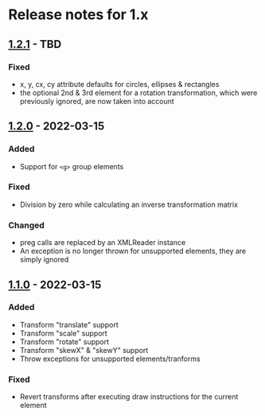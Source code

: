 # Release notes for 1.x

## [1.2.1](https://github.com/bartdecorte/imagick-svg/compare/1.2.0...1.2.1) - TBD

### Fixed
- x, y, cx, cy attribute defaults for circles, ellipses & rectangles
- the optional 2nd & 3rd element for a rotation transformation, which were previously ignored, are now taken into
account

## [1.2.0](https://github.com/bartdecorte/imagick-svg/compare/1.1.0...1.2.0) - 2022-03-15

### Added
- Support for `<g>` group elements

### Fixed
- Division by zero while calculating an inverse transformation matrix

### Changed
- preg calls are replaced by an XMLReader instance
- An exception is no longer thrown for unsupported elements, they are simply ignored

## [1.1.0](https://github.com/bartdecorte/imagick-svg/compare/1.0.1...1.1.0) - 2022-03-15

### Added
- Transform "translate" support
- Transform "scale" support
- Transform "rotate" support
- Transform "skewX" & "skewY" support
- Throw exceptions for unsupported elements/tranforms

### Fixed
- Revert transforms after executing draw instructions for the current element
